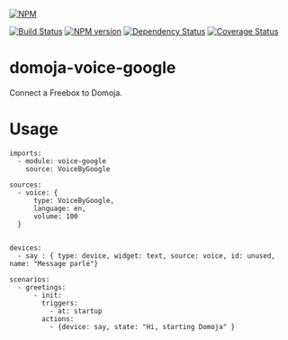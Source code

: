 [//]: # (badges START)
[![NPM](https://nodei.co/npm/domoja.png?downloads=true&downloadRank=true&stars=true)](https://nodei.co/npm/domoja/)

[![Build Status](https://travis-ci.org/bchabrier/domoja.svg?branch=master)](https://travis-ci.org/bchabrier/domoja) [![NPM version](http://img.shields.io/npm/v/domoja.svg)](https://www.npmjs.org/package/domoja) [![Dependency Status](https://david-dm.org/bchabrier/domoja.svg)](https://david-dm.org/bchabrier/domoja) [![Coverage Status](https://coveralls.io/repos/github/bchabrier/domoja/badge.svg?branch=master)](https://coveralls.io/github/bchabrier/domoja?branch=master)


[//]: # (badges END)

[//]: # (moduleName START)
domoja-voice-google
===================
[//]: # (moduleName END)

Connect a Freebox to Domoja.

# Usage

```
imports:
  - module: voice-google
    source: VoiceByGoogle

sources:
  - voice: {
      type: VoiceByGoogle,
      language: en,
      volume: 100
  }


devices:
  - say : { type: device, widget: text, source: voice, id: unused, name: "Message parlé"} 

scenarios:
  - greetings:
      - init:
        triggers:
          - at: startup
        actions:
          - {device: say, state: "Hi, starting Domoja" }

```









